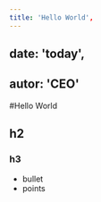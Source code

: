 ```yaml
---
title: 'Hello World',
---
```

date: 'today',
---
autor: 'CEO'
---

#Hello World

## h2

### h3

 * bullet
 * points

